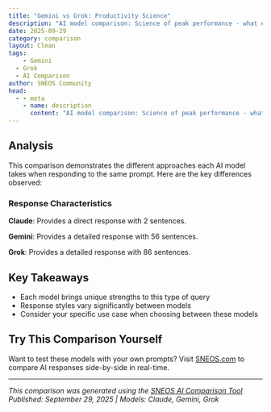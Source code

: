 ```yaml
---
title: "Gemini vs Grok: Productivity Science"
description: "AI model comparison: Science of peak performance - what elite performers do differently..."
date: 2025-09-29
category: comparison
layout: Clean
tags:
    - Gemini
  - Grok
  - AI Comparison
author: SNEOS Community
head:
  - - meta
    - name: description
      content: "AI model comparison: Science of peak performance - what elite performers do differently..."
---
```


<ChatComparison
  title="Claude vs Gemini vs Grok: Productivity Science"
  prompt="Science of peak performance - what elite performers do differently"
  :responses='{
    "Gemini": "The science of peak performance is a multidisciplinary field that examines what separates elite performers from the rest, be it in sports, business, arts, or any other domain. It encompasses aspects of psychology, physiology, neurology, and even sociology to understand the intricate factors that contribute to exceptional achievement. Here\u0027s a breakdown of key areas and what elite performers often do differently:\n\n**1. Mindset and Psychology:**\n\n*   **Growth Mindset:** Elite performers believe their abilities can be developed through dedication and hard work. They embrace challenges, learn from setbacks, and persist in the face of obstacles.\n    *   **What They Do Differently:** Actively seek out challenges and use setbacks as learning opportunities. They reframe failures as temporary and attribute success to effort rather than innate talent.\n\n*   **Purpose and Motivation:** A strong sense of purpose fuels their commitment. They connect their performance to something larger than themselves, whether it\u0027s a personal goal, a team mission, or a contribution to society.\n    *   **What They Do Differently:** Clearly define their \u0027why\u0027 and constantly revisit their purpose to maintain motivation during difficult times.\n\n*   **Mental Toughness:** The ability to maintain focus and control emotions under pressure is crucial. This involves skills like:\n    *   **Visualization:** Mentally rehearsing performances or strategies to improve execution.\n        *   **What They Do Differently:** Regularly use vivid and realistic mental imagery to prepare for high-pressure situations.\n    *   **Self-Talk:** Using positive and constructive internal dialogue to boost confidence and manage anxiety.\n        *   **What They Do Differently:** Actively challenge negative thoughts and replace them with positive affirmations and self-encouragement.\n    *   **Mindfulness and Meditation:** Practices that help them stay present, reduce stress, and improve focus.\n        *   **What They Do Differently:** Integrate mindfulness techniques into their daily routine to improve concentration and emotional regulation.\n\n*   **Emotional Regulation:** The ability to understand and manage emotions effectively, preventing them from hindering performance.\n    *   **What They Do Differently:** Recognize emotional triggers, develop coping mechanisms to manage stress, and maintain emotional equilibrium under pressure.\n\n**2. Physiology and Physical Preparation:**\n\n*   **Optimized Training:** Elite performers employ scientific training methods that are tailored to their individual needs and goals. This involves:\n    *   **Periodization:** Structuring training into cycles to optimize performance at specific times.\n        *   **What They Do Differently:** Work closely with coaches and trainers to develop individualized periodized training plans that peak their performance for key events.\n    *   **Specificity:** Training that closely mimics the demands of their sport or activity.\n        *   **What They Do Differently:** Focus their training on the specific movements, skills, and energy systems required for their activity.\n    *   **Recovery:** Prioritizing rest, sleep, nutrition, and other recovery methods to prevent overtraining and injury.\n        *   **What They Do Differently:** View recovery as an integral part of their training process and employ various recovery strategies like sleep optimization, active recovery, and massage therapy.\n\n*   **Nutrition and Hydration:** Fueling their bodies with the right nutrients and fluids is essential for optimal performance and recovery.\n    *   **What They Do Differently:** Work with nutritionists to develop personalized meal plans that support their training demands and performance goals.\n\n*   **Sleep Optimization:** Recognizing the critical role of sleep in physical and cognitive recovery.\n    *   **What They Do Differently:** Prioritize sleep hygiene by maintaining a consistent sleep schedule, creating a relaxing sleep environment, and avoiding stimulants before bed.\n\n**3. Skill Acquisition and Expertise:**\n\n*   **Deliberate Practice:** Focusing on specific areas for improvement and actively seeking feedback.\n    *   **What They Do Differently:** Intentionally engage in challenging practice sessions that target specific weaknesses and areas for improvement. They actively seek feedback from coaches and mentors.\n\n*   **Expert Feedback and Mentorship:** Relying on experienced coaches and mentors to guide their development.\n    *   **What They Do Differently:** Actively seek out mentors who have achieved success in their field and value their feedback and guidance.\n\n*   **Pattern Recognition and Intuition:** Developing the ability to quickly and accurately recognize patterns and make decisions based on intuition.\n    *   **What They Do Differently:**  Engage in extensive practice and training to develop their pattern recognition skills and intuition. They can quickly assess situations and make informed decisions under pressure.\n\n**4. Cognitive Function and Focus:**\n\n*   **Attention and Concentration:** The ability to focus attention and block out distractions is critical for peak performance.\n    *   **What They Do Differently:** Practice techniques to improve their focus and concentration, such as mindfulness meditation or specific mental exercises.\n\n*   **Decision-Making:** Making quick and effective decisions under pressure is crucial.\n    *   **What They Do Differently:**  Develop their decision-making skills through practice and experience, learning to assess risks and rewards quickly.\n\n*   **Cognitive Flexibility:** The ability to adapt to changing situations and switch between tasks.\n    *   **What They Do Differently:** Engage in training that challenges their cognitive flexibility, such as simulations or drills that require them to adapt to unexpected changes.\n\n**5. Environment and Support System:**\n\n*   **Supportive Relationships:** Surrounding themselves with supportive friends, family, and colleagues.\n    *   **What They Do Differently:** Actively cultivate strong relationships with individuals who provide emotional support, encouragement, and constructive feedback.\n\n*   **Positive Environment:** Creating a positive and motivating environment that fosters growth and development.\n    *   **What They Do Differently:** Surround themselves with positive influences and create a supportive environment that encourages them to pursue their goals.\n\n*   **Effective Coaching:** Working with coaches who understand their individual needs and can provide personalized guidance.\n    *   **What They Do Differently:**  Seek out coaches who have a strong understanding of their sport or activity and can provide individualized guidance and support.\n\n**In summary, elite performers don\u0027t just rely on innate talent; they systematically cultivate a range of mental, physical, and environmental factors to achieve their full potential. They are dedicated to continuous improvement, embrace challenges, and are supported by a strong network of coaches, mentors, and loved ones.**\n",
    "Grok": "The science of peak performance is a fascinating and multidisciplinary field that draws from psychology, neuroscience, physiology, and behavioral science to understand what separates elite performers\u2014whether in sports, business, arts, or other domains\u2014from the rest. Elite performers consistently achieve extraordinary results by leveraging specific strategies, mindsets, and habits that optimize their physical and mental capabilities. Below is a breakdown of what elite performers do differently, supported by research and real-world examples.\n\n---\n\n### **1. Deliberate Practice: Mastery Through Focused Effort**\n- **What They Do Differently**: Elite performers engage in *deliberate practice*, a structured and purposeful approach to skill development. Unlike casual practice, deliberate practice involves working on specific weaknesses, seeking feedback, and pushing beyond comfort zones.\n- **Science Behind It**: Research by psychologist Anders Ericsson, who pioneered the concept of deliberate practice, shows that excellence is not about innate talent but about consistent, high-quality practice over time (often cited as the \u002210,000-hour rule,\u0022 though the exact number varies). Deliberate practice strengthens neural pathways through myelin formation, improving skill efficiency.\n- **Example**: Violinists at the top of their field often spend hours focusing on specific techniques (e.g., perfecting a single note transition) rather than just playing through songs. Athletes like Michael Jordan worked relentlessly on fundamentals, even after achieving stardom.\n- **Key Takeaway**: Elite performers prioritize quality over quantity, focusing on incremental improvement with clear goals and feedback loops.\n\n---\n\n### **2. Growth Mindset: Embracing Challenges**\n- **What They Do Differently**: Elite performers adopt a *growth mindset*, believing that abilities can be developed through effort and learning, rather than being fixed. They view failures as opportunities to grow.\n- **Science Behind It**: Psychologist Carol Dweck\u2019s research on mindset demonstrates that individuals with a growth mindset are more resilient, persistent, and willing to take on challenges. This mindset activates the brain\u2019s reward system during learning and problem-solving, reinforcing motivation.\n- **Example**: Oprah Winfrey, despite a challenging upbringing, reframed setbacks as lessons, propelling her to become a media mogul. Athletes like Serena Williams often speak about learning from losses to improve their game.\n- **Key Takeaway**: Elite performers see obstacles as stepping stones, not barriers, and actively seek out challenges to stretch their capabilities.\n\n---\n\n### **3. Optimizing Recovery: Balancing Work and Rest**\n- **What They Do Differently**: Elite performers understand that rest and recovery are as critical as hard work. They prioritize sleep, nutrition, and mental downtime to recharge.\n- **Science Behind It**: Sleep enhances memory consolidation and cognitive function, as shown in studies by neuroscientist Matthew Walker. Recovery periods also reduce cortisol (stress hormone) levels and prevent burnout, while proper nutrition fuels brain and body performance. Overtraining or under-resting can impair decision-making and physical output via diminished prefrontal cortex activity.\n- **Example**: LeBron James reportedly invests heavily in recovery, including sleep (8-10 hours nightly), cryotherapy, and a tailored diet. Tech leaders like Arianna Huffington advocate for sleep as a productivity tool after experiencing burnout.\n- **Key Takeaway**: Peak performance isn\u2019t about grinding 24/7; it\u2019s about strategic recovery to sustain long-term excellence.\n\n---\n\n### **4. Mental Toughness and Emotional Regulation**\n- **What They Do Differently**: Elite performers excel at managing stress, staying composed under pressure, and maintaining focus. They use techniques like visualization, mindfulness, and self-talk to regulate emotions.\n- **Science Behind It**: Neuroscience shows that mental toughness is linked to activity in the prefrontal cortex, which governs executive functions like focus and impulse control. Practices like mindfulness meditation strengthen the amygdala\u2019s response to stress, reducing anxiety. Visualization primes the brain by activating the same neural pathways used during actual performance.\n- **Example**: Navy SEALs train in high-stress environments to build mental resilience, often using breathing techniques to stay calm. Tennis player Novak Djokovic uses meditation and visualization to maintain focus during critical matches.\n- **Key Takeaway**: Elite performers train their minds as rigorously as their bodies, mastering emotional control to thrive in high-stakes situations.\n\n---\n\n### **5. Goal Setting and Intrinsic Motivation**\n- **What They Do Differently**: Elite performers set specific, challenging, yet achievable goals and are driven by intrinsic motivation (internal passion or purpose) rather than just external rewards like money or fame.\n- **Science Behind It**: Goal-setting theory by Edwin Locke suggests that specific and difficult goals enhance performance by directing attention and increasing persistence. Intrinsic motivation, as studied by Deci and Ryan in Self-Determination Theory, fosters deeper engagement and satisfaction, activating dopamine pathways for sustained effort.\n- **Example**: Elon Musk\u2019s ambitious goals (e.g., colonizing Mars) are rooted in a vision for humanity\u2019s future, not just profit. Marathon runner Eliud Kipchoge focuses on personal growth and breaking limits, evident in his sub-2-hour marathon.\n- **Key Takeaway**: Elite performers align their work with meaningful purpose and break big dreams into actionable, measurable steps.\n\n---\n\n### **6. Building Strong Routines and Discipline**\n- **What They Do Differently**: Elite performers rely on consistent routines to create structure and minimize decision fatigue. They cultivate discipline to stick to habits even when motivation wanes.\n- **Science Behind It**: Habits are formed through the brain\u2019s basal ganglia, creating automatic behaviors that conserve mental energy for high-priority tasks. Discipline strengthens willpower, which is linked to activity in the anterior cingulate cortex, as shown in studies on self-control.\n- **Example**: Author Stephen King writes every day, adhering to a strict schedule of 2,000 words. Olympic swimmer Michael Phelps followed a meticulous daily routine, from diet to training, to build consistency.\n- **Key Takeaway**: Success isn\u2019t random; elite performers design their days with intentional habits that compound over time.\n\n---\n\n### **7. Leveraging Social Support and Mentorship**\n- **What They Do Differently**: Elite performers surround themselves with supportive networks, including mentors, coaches, and peers who challenge and inspire them.\n- **Science Behind It**: Social support reduces stress (lowering cortisol levels) and boosts oxytocin, fostering trust and collaboration. Mentorship provides perspective and accelerates learning by offering insights from experience, as shown in organizational psychology studies.\n- **Example**: Tech innovators like Steve Jobs relied on mentors like Robert Noyce (co-inventor of the microchip) for guidance. Elite athletes often credit coaches for pushing them beyond perceived limits.\n- **Key Takeaway**: Peak performers don\u2019t go it alone; they build a \u201Cteam\u201D to provide accountability, feedback, and encouragement.\n\n---\n\n### **8. Adaptability and Lifelong Learning**\n- **What They Do Differently**: Elite performers are highly adaptable, constantly learning and evolving to stay ahead. They embrace change and seek new knowledge or skills.\n- **Science Behind It**: Neuroplasticity research shows that the brain remains adaptable throughout life, capable of forming new connections with learning. A curious mindset enhances problem-solving by engaging the hippocampus and reward centers.\n- **Example**: Chess grandmaster Magnus Carlsen studies new strategies and adapts to opponents\u2019 styles mid-game. Business leaders like Jeff Bezos emphasize experimentation and learning from failure (e.g., Amazon\u2019s iterative approach).\n- **Key Takeaway**: Elite performers remain students of their craft, staying flexible and open to innovation.\n\n---\n\n### **9. Focus on the Process, Not Just the Outcome**\n- **What They Do Differently**: While elite performers aim for big results, they obsess over the process\u2014daily actions and systems\u2014rather than fixating solely on the end goal.\n- **Science Behind It**: Focusing on controllable actions (process) reduces anxiety and builds confidence, as it shifts attention from external uncertainties to internal effort. Studies in sports psychology show that process-oriented athletes perform better under pressure.\n- **Example**: Coach Nick Saban\u2019s \u201CProcess\u201D philosophy at Alabama football emphasizes perfecting each play rather than obsessing over winning the game. Author James Clear\u2019s concept of \u201C1% better every day\u201D reflects this in Atomic Habits.\n- **Key Takeaway**: Peak performance comes from mastering the small, repeatable steps that lead to big outcomes.\n\n---\n\n### **Conclusion: The Compound Effect of Small Choices**\nElite performers aren\u2019t necessarily born exceptional; they become exceptional through intentional behaviors, mindsets, and environments. They combine deliberate practice, mental resilience, strategic recovery, and a commitment to growth, stacking small advantages over time. The science of peak performance reveals that anyone can adopt these principles\u2014focus on process, embrace discomfort, prioritize recovery, and build supportive systems\u2014to move closer to their own version of excellence.\n\nIf you\u2019d like to dive deeper into any specific area (e.g., mental toughness techniques or deliberate practice strategies), let me know!"
  }'
  published-date="16:28"
/>

## Analysis

This comparison demonstrates the different approaches each AI model takes when responding to the same prompt. Here are the key differences observed:

### Response Characteristics

**Claude**: Provides a direct response with 2 sentences. 

**Gemini**: Provides a detailed response with 56 sentences. 

**Grok**: Provides a detailed response with 86 sentences. 

## Key Takeaways

- Each model brings unique strengths to this type of query
- Response styles vary significantly between models
- Consider your specific use case when choosing between these models

## Try This Comparison Yourself

Want to test these models with your own prompts? Visit [SNEOS.com](https://sneos.com) to compare AI responses side-by-side in real-time.

---

*This comparison was generated using the [SNEOS AI Comparison Tool](https://sneos.com)*
*Published: September 29, 2025 | Models: Claude, Gemini, Grok*
